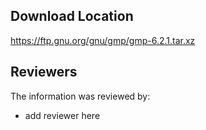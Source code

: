 ## Download Location


https://ftp.gnu.org/gnu/gmp/gmp-6.2.1.tar.xz

## Reviewers

The information was reviewed by:

* add reviewer here